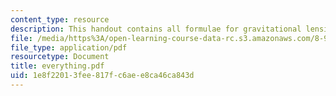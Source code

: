 ```yaml
---
content_type: resource
description: This handout contains all formulae for gravitational lensing in one page.
file: /media/https%3A/open-learning-course-data-rc.s3.amazonaws.com/8-902-astrophysics-ii-fall-2004/1e8f22013fee817fc6aee8ca46ca843d_everything.pdf
file_type: application/pdf
resourcetype: Document
title: everything.pdf
uid: 1e8f2201-3fee-817f-c6ae-e8ca46ca843d
---
```

